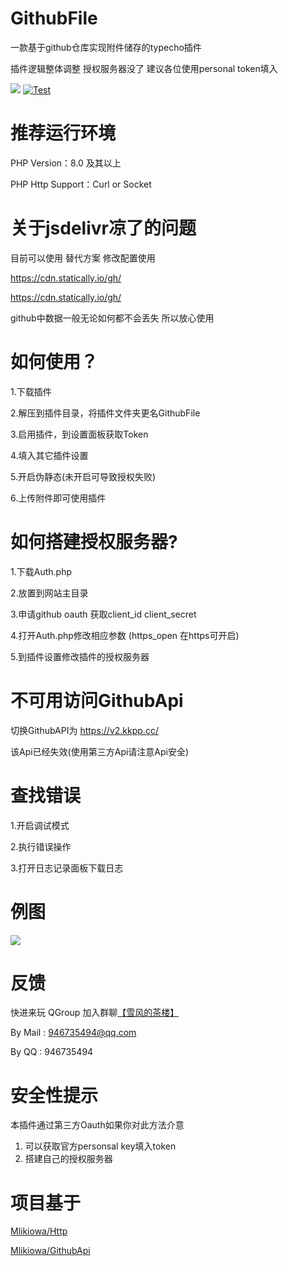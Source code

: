 # GithubFile
一款基于github仓库实现附件储存的typecho插件

插件逻辑整体调整 授权服务器没了 建议各位使用personal token填入

[![](https://img.shields.io/github/license/MliKiowa/GithubFile)](https://github.com/MliKiowa/GithubFile/blob/master/LICENSE)
[![Test](https://github.com/MliKiowa/GithubFile/actions/workflows/php.yml/badge.svg)](https://github.com/MliKiowa/GithubFile/actions/workflows/php.yml)
# 推荐运行环境
PHP Version：8.0 及其以上

PHP Http Support：Curl or Socket

# 关于jsdelivr凉了的问题
目前可以使用 替代方案 修改配置使用

https://cdn.statically.io/gh/

https://cdn.statically.io/gh/

github中数据一般无论如何都不会丢失 所以放心使用
# 如何使用？

1.下载插件

2.解压到插件目录，将插件文件夹更名GithubFile

3.启用插件，到设置面板获取Token

4.填入其它插件设置

5.开启伪静态(未开启可导致授权失败)

6.上传附件即可使用插件

# 如何搭建授权服务器?

1.下载Auth.php

2.放置到网站主目录

3.申请github oauth 获取client_id client_secret

4.打开Auth.php修改相应参数 (https_open 在https可开启)

5.到插件设置修改插件的授权服务器
# 不可用访问GithubApi
切换GithubAPI为 https://v2.kkpp.cc/

该Api已经失效(使用第三方Api请注意Api安全)
# 查找错误
1.开启调试模式

2.执行错误操作

3.打开日志记录面板下载日志
# 例图
![](https://ftp.bmp.ovh/imgs/2021/07/60dcee304550cc59.jpg)
# 反馈
快进来玩
QGroup 加入群聊[【雪风的茶楼】](https://jq.qq.com/?_wv=1027&k=rua8g2lN)

By Mail : 946735494@qq.com

By QQ : 946735494

# 安全性提示
本插件通过第三方Oauth如果你对此方法介意 
1. 可以获取官方personsal key填入token
2. 搭建自己的授权服务器
# 项目基于
[Mlikiowa/Http](https://github.com/MliKiowa/Http)

[Mlikiowa/GithubApi](https://github.com/MliKiowa/GithubApi)
